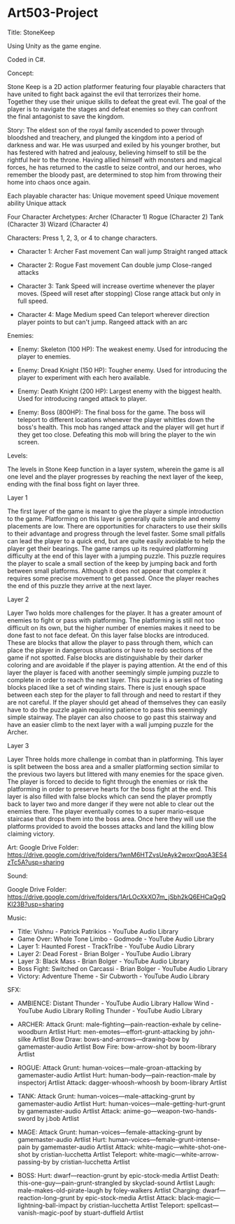 # Art503-Project

Title: StoneKeep

Using Unity as the game engine.

Coded in C#.

Concept:

Stone Keep is a 2D action platformer featuring four playable characters that have united to fight back against the evil that terrorizes their home. Together they use their unique skills to defeat the great evil. The goal of the player is to navigate the stages and defeat enemies so they can confront the final antagonist to save the kingdom.

Story:
    The eldest son of the royal family ascended to power through bloodshed and treachery, and plunged the kingdom into a period of darkness and war. He was usurped and exiled by his younger brother, but has festered with hatred and jealousy, believing himself to still be the rightful heir to the throne. Having allied himself with monsters and magical forces, he has returned to the castle to seize control, and our heroes, who remember the bloody past, are determined to stop him from throwing their home into chaos once again.


Each playable character has: 
Unique movement speed 
Unique movement ability 
Unique attack 

Four Character Archetypes:
Archer (Character 1)
Rogue (Character 2)
Tank (Character 3)
Wizard (Character 4)

Characters: Press 1, 2, 3, or 4 to change characters.

- Character 1: Archer
    Fast movement 
    Can wall jump
    Straight ranged attack
    
- Character 2: Rogue
    Fast movement
    Can double jump
    Close-ranged attacks

- Character 3: Tank 
    Speed will increase overtime whenever the player moves. (Speed will reset after stopping) 
    Close range attack but only in full speed.
    
- Character 4: Mage 
    Medium speed
    Can teleport wherever direction player points to but can't jump.
    Rangeed attack with an arc


Enemies:
- Enemy: Skeleton (100 HP): 
    The weakest enemy. Used for introducing the player to enemies. 

- Enemy: Dread Knight (150 HP):
    Tougher enemy. Used for introducing the player to experiment with each hero available.

- Enemy: Death Knight (200 HP):
    Largest enemy with the biggest health. Used for introducing ranged attack to player.

- Enemy: Boss (800HP):
    The final boss for the game. The boss will teleport to different locations whenever the player whittles down the boss's health. This mob has ranged attack and the player will get hurt if they get too close. Defeating this mob will bring the player to the win screen.


Levels:

The levels in Stone Keep function in a layer system, wherein the game is all one level and the player progresses by reaching the next layer of the keep, ending with the final boss fight on layer three. 

Layer 1

The first layer of the game is meant to give the player a simple introduction to the game. Platforming on this layer is generally quite simple and enemy placements are low. There are opportunities for characters to use their skills to their advantage and progress through the level faster. Some small pitfalls can lead the player to a quick end, but are quite easily avoidable to help the player get their bearings. The game ramps up its required platforming difficulty at the end of this layer with a jumping puzzle. This puzzle requires the player to scale a small section of the keep by jumping back and forth between small platforms. Although it does not appear that complex it requires some precise movement to get passed. Once the player reaches the end of this puzzle they arrive at the next layer. 

Layer 2

Layer Two holds more challenges for the player. It has a greater amount of enemies to fight or pass with platforming. The platforming is still not too difficult on its own, but the higher number of enemies makes it need to be done fast to not face defeat. On this layer false blocks are introduced. These are blocks that allow the player to pass through them, which can place the player in dangerous situations or have to redo sections of the game if not spotted. False blocks are distinguishable by their darker coloring and are avoidable if the player is paying attention. At the end of this layer the player is faced with another seemingly simple jumping puzzle to complete in order to reach the next layer. This puzzle is a series of floating blocks placed like a set of winding stairs. There is just enough space between each step for the player to fall through and need to restart if they are not careful. If the player should get ahead of themselves they can easily have to do the puzzle again requiring patience to pass this seemingly simple stairway. The player can also choose to go past this stairway and have an easier climb to the next layer with a wall jumping puzzle for the Archer. 

Layer 3

Layer Three holds more challenge in combat than in platforming. This layer is split between the boss area and a smaller platforming section similar to the previous two layers but littered with many enemies for the space given. The player is forced to decide to fight through the enemies or risk the platforming in order to preserve hearts for the boss fight at the end. This layer is also filled with false blocks which can send the player promptly back to layer two and more danger if they were not able to clear out the enemies there. The player eventually comes to a super mario-esque staircase that drops them into the boss area. Once here they will use the platforms provided to avoid the bosses attacks and land the killing blow claiming victory. 

Art:
Google Drive Folder: https://drive.google.com/drive/folders/1wnM6HTZvsUeAyk2woxrQqoA3ES4zTc5A?usp=sharing 

Sound:

Google Drive Folder: https://drive.google.com/drive/folders/1ArLOcXkXO7m_jSbh2kQ6EHCaQgQKl23B?usp=sharing 

Music:

- Title: Vishnu - Patrick Patrikios - YouTube Audio Library
- Game Over: Whole Tone Limbo - Godmode - YouTube Audio Library
- Layer 1: Haunted Forest - TrackTribe - YouTube Audio Library
- Layer 2: Dead Forest - Brian Bolger - YouTube Audio Library
- Layer 3: Black Mass - Brian Bolger - YouTube Audio Library
- Boss Fight: Switched on Carcassi - Brian Bolger - YouTube Audio Library
- Victory:  Adventure Theme - Sir Cubworth - YouTube Audio Library

SFX:

- AMBIENCE: 
    Distant Thunder - YouTube Audio Library
    Hallow Wind - YouTube Audio Library
    Rolling Thunder - YouTube Audio Library

- ARCHER:
    Attack Grunt: male-fighting—pain-reaction-exhale by celine-woodburn Artlist
    Hurt: men-emotes—effort-grunt-attacking by john-silke Artlist
    Bow Draw: bows-and-arrows—drawing-bow by gamemaster-audio Artlist
    Bow Fire: bow-arrow-shot by boom-library Artlist

- ROGUE:
    Attack Grunt: human-voices—male-groan-attacking by gamemaster-audio Artlist
    Hurt: human-body—pain-reaction-male by inspectorj Artlist
    Attack: dagger-whoosh-whoosh by boom-library Artlist

- TANK:
    Attack Grunt: human-voices—male-attacking-grunt by gamemaster-audio Artlist
    Hurt: human-voices—male-getting-hurt-grunt by gamemaster-audio Artlist
    Attack: anime-go—weapon-two-hands-sword by j.bob Artlist

- MAGE:
    Attack Grunt: human-voices—female-attacking-grunt by gamemaster-audio Artlist
    Hurt: human-voices—female-grunt-intense-pain by gamemaster-audio Artlist
    Attack: white-magic—white-shot-one-shot by cristian-lucchetta Artlist
    Teleport: white-magic—white-arrow-passing-by by cristian-lucchetta Artlist

- BOSS:
    Hurt: dwarf—reaction-grunt by epic-stock-media Artlist
    Death: this-one-guy—pain-grunt-strangled by skyclad-sound Artlist
    Laugh: male-makes-old-pirate-laugh by foley-walkers Artlist
    Charging: dwarf—reaction-long-grunt by epic-stock-media Artlist
    Attack: black-magic—lightning-ball-impact by cristian-lucchetta Artlist
    Teleport: spellcast—vanish-magic-poof by stuart-duffield Artlist

